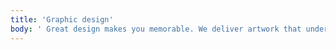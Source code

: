 ```yaml
---
title: 'Graphic design'
body: ' Great design makes you memorable. We deliver artwork that underscores your brand message and captures potential clients’ attention.'
---
```


